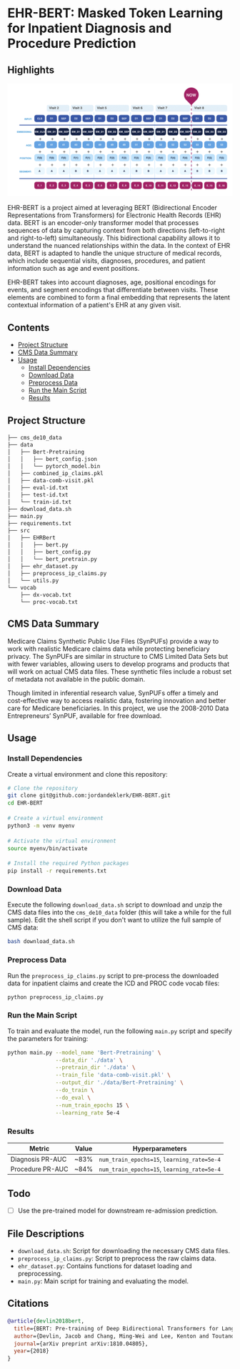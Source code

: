 # EHR-BERT: Masked Token Learning for Inpatient Diagnosis and Procedure Prediction 

## Highlights

![BEHRT Architecture](./images/bert.png)

EHR-BERT is a project aimed at leveraging BERT (Bidirectional Encoder Representations from Transformers) for Electronic Health Records (EHR) data. BERT is an encoder-only transformer model that processes sequences of data by capturing context from both directions (left-to-right and right-to-left) simultaneously. This bidirectional capability allows it to understand the nuanced relationships within the data. In the context of EHR data, BERT is adapted to handle the unique structure of medical records, which include sequential visits, diagnoses, procedures, and patient information such as age and event positions.

EHR-BERT takes into account diagnoses, age, positional encodings for events, and segment encodings that differentiate between visits. These elements are combined to form a final embedding that represents the latent contextual information of a patient's EHR at any given visit.

## Contents

- [Project Structure](#project-structure)
- [CMS Data Summary](#cms-data-summary)
- [Usage](#usage)
  - [Install Dependencies](#install-dependencies)
  - [Download Data](#download-data)
  - [Preprocess Data](#preprocess-data)
  - [Run the Main Script](#run-the-main-script)
  - [Results](#results)

## Project Structure

```
├── cms_de10_data
├── data
│   ├── Bert-Pretraining
│   │   ├── bert_config.json
│   │   └── pytorch_model.bin
│   ├── combined_ip_claims.pkl
│   ├── data-comb-visit.pkl
│   ├── eval-id.txt
│   ├── test-id.txt
│   └── train-id.txt
├── download_data.sh
├── main.py
├── requirements.txt
├── src
│   ├── EHRBert
│   │   ├── bert.py
│   │   ├── bert_config.py
│   │   └── bert_pretrain.py
│   ├── ehr_dataset.py
│   ├── preprocess_ip_claims.py
│   └── utils.py
└── vocab
    ├── dx-vocab.txt
    └── proc-vocab.txt
```

## CMS Data Summary

Medicare Claims Synthetic Public Use Files (SynPUFs) provide a way to work with realistic Medicare claims data while protecting beneficiary privacy. The SynPUFs are similar in structure to CMS Limited Data Sets but with fewer variables, allowing users to develop programs and products that will work on actual CMS data files. These synthetic files include a robust set of metadata not available in the public domain.

Though limited in inferential research value, SynPUFs offer a timely and cost-effective way to access realistic data, fostering innovation and better care for Medicare beneficiaries. In this project, we use the 2008-2010 Data Entrepreneurs’ SynPUF, available for free download.

## Usage

### Install Dependencies

Create a virtual environment and clone this repository:

```bash
# Clone the repository
git clone git@github.com:jordandeklerk/EHR-BERT.git
cd EHR-BERT

# Create a virtual environment
python3 -m venv myenv

# Activate the virtual environment
source myenv/bin/activate

# Install the required Python packages
pip install -r requirements.txt
```

### Download Data
Execute the following `download_data.sh` script to download and unzip the CMS data files into the `cms_de10_data` folder (this will take a while for the full sample). Edit the shell script if you don't want to utilize the full sample of CMS data:
```bash
bash download_data.sh
```

### Preprocess Data
Run the `preprocess_ip_claims.py` script to pre-process the downloaded data for inpatient claims and create the ICD and PROC code vocab files:
```bash
python preprocess_ip_claims.py
```

### Run the Main Script
To train and evaluate the model, run the following `main.py` script and specify the parameters for training:
```bash
python main.py --model_name 'Bert-Pretraining' \
               --data_dir './data' \
               --pretrain_dir './data' \
               --train_file 'data-comb-visit.pkl' \
               --output_dir './data/Bert-Pretraining' \
               --do_train \
               --do_eval \
               --num_train_epochs 15 \
               --learning_rate 5e-4
```

### Results

| Metric                | Value      | Hyperparameters       |
|-----------------------|------------|-----------------------|
| Diagnosis PR-AUC      | ~83%       | `num_train_epochs=15`, `learning_rate=5e-4` |
| Procedure PR-AUC      | ~84%       | `num_train_epochs=15`, `learning_rate=5e-4` |

## Todo

- [ ] Use the pre-trained model for downstream re-admission prediction.

## File Descriptions

- `download_data.sh`: Script for downloading the necessary CMS data files.
- `preprocess_ip_claims.py`: Script to preprocess the raw claims data.
- `ehr_dataset.py`: Contains functions for dataset loading and preprocessing.
- `main.py`: Main script for training and evaluating the model.

## Citations

```bibtex
@article{devlin2018bert,
  title={BERT: Pre-training of Deep Bidirectional Transformers for Language Understanding},
  author={Devlin, Jacob and Chang, Ming-Wei and Lee, Kenton and Toutanova, Kristina},
  journal={arXiv preprint arXiv:1810.04805},
  year={2018}
}
```
